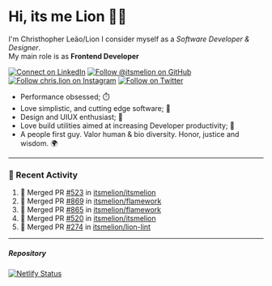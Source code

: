 # Hi, its me Lion 👋🦁

I'm Christhopher Leão/Lion
I consider myself as a _Software Developer & Designer_.<br/>My main role is as <b>Frontend Developer</b>
<br />

[![Connect on LinkedIn](https://img.shields.io/badge/--linkedin?label=LinkedIn&logo=LinkedIn&style=social)](https://www.linkedin.com/in/chrislion)
[![Follow @itsmelion on GitHub](https://img.shields.io/github/followers/itsmelion?label=follow%20%40itsmeLion&style=social)](https://github.com/itsmelion)
[![Follow chris.lion on Instagram](https://img.shields.io/badge/--instagram?label=@chris.lion&logo=Instagram&style=social)](https://instagram.com/chris.lion)
[![Follow on Twitter](https://img.shields.io/badge/--twitter?label=@ChrisLion_me&logo=Twitter&style=social)](https://twitter.com/chrislion_me)

- Performance obsessed; ⏱️
- Love simplistic, and cutting edge software; 📆
- Design and UIUX enthusiast; 🎨
- Love build utilities aimed at increasing Developer productivity; 🧰
- A people first guy. Valor human & bio diversity. Honor, justice and wisdom. 🌍

---
### 📰 Recent Activity

<!--START_SECTION:activity-->
1. 🎉 Merged PR [#523](https://github.com/itsmelion/itsmelion/pull/523) in [itsmelion/itsmelion](https://github.com/itsmelion/itsmelion)
2. 🎉 Merged PR [#869](https://github.com/itsmelion/flamework/pull/869) in [itsmelion/flamework](https://github.com/itsmelion/flamework)
3. 🎉 Merged PR [#865](https://github.com/itsmelion/flamework/pull/865) in [itsmelion/flamework](https://github.com/itsmelion/flamework)
4. 🎉 Merged PR [#520](https://github.com/itsmelion/itsmelion/pull/520) in [itsmelion/itsmelion](https://github.com/itsmelion/itsmelion)
5. 🎉 Merged PR [#274](https://github.com/itsmelion/lion-lint/pull/274) in [itsmelion/lion-lint](https://github.com/itsmelion/lion-lint)
<!--END_SECTION:activity-->

___

##### Repository
[![Netlify Status](https://api.netlify.com/api/v1/badges/9e2e6136-1ab9-42fc-8d4e-188512d5d841/deploy-status)](https://app.netlify.com/sites/lion-portfolio/deploys)
